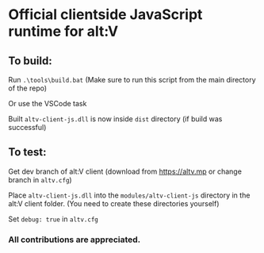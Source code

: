 # Official clientside JavaScript runtime for alt:V

## To build:  
Run `.\tools\build.bat` (Make sure to run this script from the main directory of the repo)

Or use the VSCode task

Built `altv-client-js.dll` is now inside `dist` directory (if build was successful)

## To test:  
Get dev branch of alt:V client (download from https://altv.mp or change branch in `altv.cfg`)  

Place `altv-client-js.dll` into the `modules/altv-client-js` directory in the alt:V client folder. (You need to create these directories yourself)

Set `debug: true` in `altv.cfg`

### All contributions are appreciated.  
